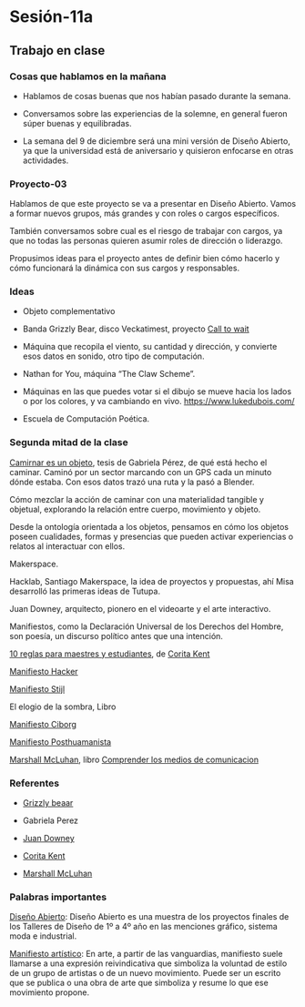 # Sesión-11a

## Trabajo en clase

### Cosas que hablamos en la mañana

- Hablamos de cosas buenas que nos habían pasado durante la semana.

- Conversamos sobre las experiencias de la solemne, en general fueron súper buenas y equilibradas.

- La semana del 9 de diciembre será una mini versión de Diseño Abierto, ya que la universidad está de aniversario y quisieron enfocarse en otras actividades.

### Proyecto-03

Hablamos de que este proyecto se va a presentar en Diseño Abierto. Vamos a formar nuevos grupos, más grandes y con roles o cargos específicos.

También conversamos sobre cual es el riesgo de trabajar con cargos, ya que no todas las personas quieren asumir roles de dirección o liderazgo.

Propusimos ideas para el proyecto antes de definir bien cómo hacerlo y cómo funcionará la dinámica con sus cargos y responsables.

### Ideas

- Objeto complementativo

- Banda Grizzly Bear, disco Veckatimest, proyecto [Call to wait](http://uselesspress.org/things/call-to-wait/)

- Máquina que recopila el viento, su cantidad y dirección, y convierte esos datos en sonido, otro tipo de computación.

- Nathan for You, máquina “The Claw Scheme”.

- Máquinas en las que puedes votar si el dibujo se mueve hacia los lados o por los colores, y va cambiando en vivo. https://www.lukedubois.com/

- Escuela de Computación Poética.

### Segunda mitad de la clase

[Camirnar es un objeto](https://revistaentorno.cl/caminar-es-un-objeto/), tesis de Gabriela Pérez, de qué está hecho el caminar. Caminó por un sector marcando con un GPS cada un minuto dónde estaba. Con esos datos trazó una ruta y la pasó a Blender.

Cómo mezclar la acción de caminar con una materialidad tangible y objetual, explorando la relación entre cuerpo, movimiento y objeto.

Desde la ontología orientada a los objetos, pensamos en cómo los objetos poseen cualidades, formas y presencias que pueden activar experiencias o relatos al interactuar con ellos.

Makerspace.

Hacklab, Santiago Makerspace, la idea de proyectos y propuestas, ahí Misa desarrolló las primeras ideas de Tutupa.

Juan Downey, arquitecto, pionero en el videoarte y el arte interactivo.

Manifiestos, como la Declaración Universal de los Derechos del Hombre, son poesía, un discurso político antes que una intención.

[10 reglas para maestres y estudiantes](https://mundoperformance.net/2020/12/21/10-reglas-para-maestrxs-y-estudiantxs/), de [Corita Kent](https://es.wikipedia.org/wiki/Corita_Kent)

[Manifiesto Hacker](https://es.wikipedia.org/wiki/Manifiesto_hacker)

[Manifiesto Stijl](https://arteydisegno.wordpress.com/wp-content/uploads/2010/02/manifiesto-de-stijl-1917.pdf)

El elogio de la sombra, Libro

[Manifiesto Ciborg](https://cursosupla.wordpress.com/wp-content/uploads/2015/03/haraway-d-manifiesto-para-cyborgs-1990.pdf)

[Manifiesto Posthuamanista](https://cuadrivio.net/manifiesto-posthumanista/)

[Marshall McLuhan](https://es.wikipedia.org/wiki/Marshall_McLuhan), libro [Comprender los medios de comunicacion](https://semioticaderedes-carlon.com/wp-content/uploads/2018/04/McLuhan_Marshall__Comprender_los_medios_de_comunicacion.pdf)

### Referentes

- [Grizzly beaar](https://en.wikipedia.org/wiki/Grizzly_Bear_(band))

- Gabriela Perez

- [Juan Downey](https://es.wikipedia.org/wiki/Juan_Downey)

- [Corita Kent](https://es.wikipedia.org/wiki/Corita_Kent)

- [Marshall McLuhan](https://es.wikipedia.org/wiki/Marshall_McLuhan)

### Palabras importantes

[Diseño Abierto](https://www.udp.cl/agenda/diseno-abierto/): Diseño Abierto es una muestra de los proyectos finales de los Talleres de Diseño de 1º a 4º año en las menciones gráfico, sistema moda e industrial.

[Manifiesto artístico](https://es.wikipedia.org/wiki/Manifiesto_art%C3%ADstico#:~:text=En%20arte%): En arte, a partir de las vanguardias, manifiesto suele llamarse a una expresión reivindicativa que simboliza la voluntad de estilo de un grupo de artistas o de un nuevo movimiento. Puede ser un escrito que se publica o una obra de arte que simboliza y resume lo que ese movimiento propone.
